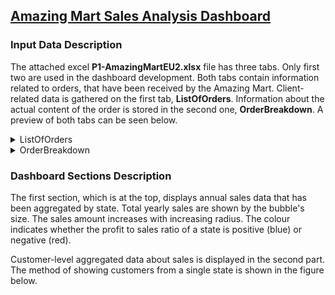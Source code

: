 ## [Amazing Mart Sales Analysis Dashboard](https://public.tableau.com/app/profile/sergey6435/viz/AmazingMartSalesAnalysis_17166493804030/AmazingMartSalesAnalysis)
### Input Data Description
The attached excel **P1-AmazingMartEU2.xlsx** file has three tabs. Only first two are used in the dashboard development. Both tabs contain information related to orders, that have been received by the Amazing Mart. Client-related data is gathered on the first tab, **ListOfOrders**. Information about the actual content of the order is stored in the second one, **OrderBreakdown**. A preview of both tabs can be seen below.
<details>
<summary>ListOfOrders</summary>
put here proper link
</details>
<details>
<summary>OrderBreakdown</summary>
put here proper link
</details>

### Dashboard Sections Description
The first section, which is at the top, displays annual sales data that has been aggregated by state. Total yearly sales are shown by the bubble's size. The sales amount increases with increasing radius. The colour indicates whether the profit to sales ratio of a state is positive (blue) or negative (red).

Customer-level aggregated data about sales is displayed in the second part. The method of showing customers from a single state is shown in the figure below. 
